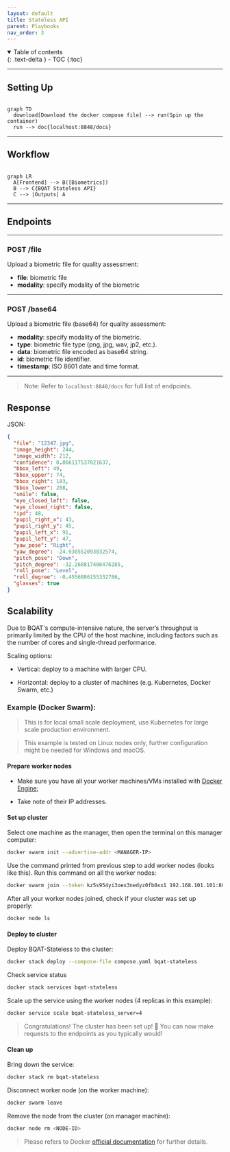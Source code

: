 ```yaml
---
layout: default
title: Stateless API
parent: Playbooks
nav_order: 3
---
```


<details open markdown="block">
  <summary>
    Table of contents
  </summary>
  {: .text-delta }
- TOC
{:toc}
</details>

---
## Setting Up

``` mermaid

graph TD
  download[Download the docker compose file] --> run(Spin up the container)
  run --> doc{localhost:8848/docs}

```

---

## Workflow

``` mermaid

graph LR
  A[Frontend] --> B([Biometrics])
  B --> C{BQAT Stateless API}
  C --> |Outputs| A

```

---

## Endpoints

---

### POST /file

Upload a biometric file for quality assessment:

- **file**: biometric file
- **modality**: specify modality of the biometric

---

### POST /base64

Upload a biometric file (base64) for quality assessment:

- **modality**: specify modality of the biometric.
- **type**: biometric file type (png, jpg, wav, jp2, etc.).
- **data**: biometric file encoded as base64 string.
- **id**: biometric file identifier.
- **timestamp**: ISO 8601 date and time format.

---

> Note: Refer to `localhost:8848/docs` for full list of endpoints.

<!-- 

## Response

![Screenshot](../assets/images/statelessapi.png) -->

## Response

JSON:

``` JSON
{
  "file": "12347.jpg",
  "image_height": 244,
  "image_width": 212,
  "confidence": 0.866117537021637,
  "bbox_left": 49,
  "bbox_upper": 74,
  "bbox_right": 183,
  "bbox_lower": 208,
  "smile": false,
  "eye_closed_left": false,
  "eye_closed_right": false,
  "ipd": 48,
  "pupil_right_x": 43,
  "pupil_right_y": 45,
  "pupil_left_x": 91,
  "pupil_left_y": 47,
  "yaw_pose": "Right",
  "yaw_degree": -24.930552093832574,
  "pitch_pose": "Down",
  "pitch_degree": -32.260817406476285,
  "roll_pose": "Level",
  "roll_degree": -0.4556886155332786,
  "glasses": true
}
```

## Scalability

Due to BQAT's compute-intensive nature, the server’s throughput is primarily limited by the CPU of the host machine, including factors such as the number of cores and single-thread performance.​
    
Scaling options:​

+ Vertical: deploy to a machine with larger CPU.​

+ Horizontal: deploy to a cluster of machines (e.g. Kubernetes, Docker Swarm, etc.)

### Example (Docker Swarm):

> This is for local small scale deployment, use Kubernetes for large scale production environment.

> This example is tested on Linux nodes only, further configuration might be needed for Windows and macOS.

#### Prepare worker nodes

+ Make sure you have all your worker machines/VMs installed with [Docker Engine](https://docs.docker.com/engine/);

+ Take note of their IP addresses.

#### Set up cluster

Select one machine as the manager, then open the terminal on this manager computer:

``` sh
docker swarm init --advertise-addr <MANAGER-IP>
```

Use the command printed from previous step to add worker nodes (looks like this). Run this command on all the worker nodes:

``` sh
docker swarm join --token kz5s954yi3oex3nedyz0fb0xx1 192.168.101.101:8008
```

After all your worker nodes joined, check if your cluster was set up properly:

``` sh
docker node ls
```

#### Deploy to cluster

Deploy BQAT-Stateless to the cluster:

``` sh
docker stack deploy --compose-file compose.yaml bqat-stateless
```

Check service status

``` sh
docker stack services bqat-stateless
```

Scale up the service using the worker nodes (4 replicas in this example):

``` sh
docker service scale bqat-stateless_server=4
```

> Congratulations! The cluster has been set up! 🎉 You can now make requests to the endpoints as you typically would!

#### Clean up

Bring down the service:

``` sh
docker stack rm bqat-stateless
```

Disconnect worker node (on the worker machine):

``` sh
docker swarm leave
```

Remove the node from the cluster (on manager machine):

``` sh
docker node rm <NODE-ID>
```


> Please refers to Docker [official documentation](https://docs.docker.com/engine/swarm/) for further details.